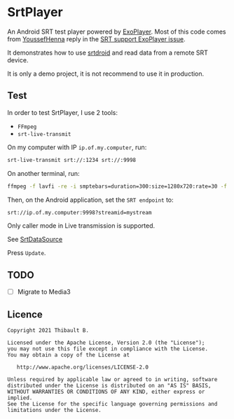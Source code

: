 # SrtPlayer

An Android SRT test player powered by [ExoPlayer](https://github.com/google/ExoPlayer). Most of this code comes from [YoussefHenna](https://github.com/YoussefHenna) reply in
the [SRT support ExoPlayer issue](https://github.com/google/ExoPlayer/issues/8647).

It demonstrates how to use [srtdroid](https://github.com/ThibaultBee/srtdroid) and read data from a
remote SRT device.

It is only a demo project, it is not recommend to use it in production.

## Test

In order to test SrtPlayer, I use 2 tools:

* `FFmpeg`
* `srt-live-transmit`

On my computer with IP `ip.of.my.computer`, run:

```bash
srt-live-transmit srt://:1234 srt://:9998
```

On another terminal, run:

```bash
ffmpeg -f lavfi -re -i smptebars=duration=300:size=1280x720:rate=30 -f lavfi -re -i sine=frequency=1000:duration=60:sample_rate=44100 -pix_fmt yuv420p -c:v libx264 -b:v 1000k -g 30 -keyint_min 40 -profile:v baseline -preset veryfast -f mpegts "srt://127.0.0.1:1234?pkt_size=1316"
```

Then, on the Android application, set the `SRT endpoint` to:

```bash
srt://ip.of.my.computer:9998?streamid=mystream
```

Only caller mode in Live transmission is supported.

See [SrtDataSource](https://github.com/ThibaultBee/SrtPlayer/blob/39f282973476f6589013092a2b6710e4a7192194/app/src/main/java/io/github/thibaultbee/srtplayer/player/SrtDataSource.kt#L28)

Press `Update`.

## TODO

- [ ] Migrate to Media3

## Licence

    Copyright 2021 Thibault B.

    Licensed under the Apache License, Version 2.0 (the "License");
    you may not use this file except in compliance with the License.
    You may obtain a copy of the License at

       http://www.apache.org/licenses/LICENSE-2.0

    Unless required by applicable law or agreed to in writing, software
    distributed under the License is distributed on an "AS IS" BASIS,
    WITHOUT WARRANTIES OR CONDITIONS OF ANY KIND, either express or implied.
    See the License for the specific language governing permissions and
    limitations under the License.